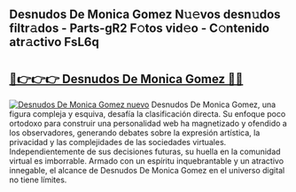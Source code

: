 ## Desnudos De Monica Gomez N𝚞𝚎vos desn𝚞dos filtr𝚊dos - Parts-gR2 F𝚘tos vid𝚎o - C𝚘ntenido atr𝚊ctivo FsL6q

# <h2><a href="http://mb2pqna.tromn.icu/?c=Desnudos+De+Monica+Gomez">🔗👉👉👉 Desnudos De Monica Gomez 🔗🔗</a></h2>

[![Desnudos De Monica Gomez nuevo](https://i.imgur.com/pEAQMta.gif)](http://mb2pqna.tromn.icu/?c=Desnudos+De+Monica+Gomez)
Desnudos De Monica Gomez, una figura compleja y esquiva, desafía la clasificación directa. Su enfoque poco ortodoxo para construir una personalidad web ha magnetizado y ofendido a los observadores, generando debates sobre la expresión artística, la privacidad y las complejidades de las sociedades virtuales. Independientemente de sus decisiones futuras, su huella en la comunidad virtual es imborrable. Armado con un espíritu inquebrantable y un atractivo innegable, el alcance de Desnudos De Monica Gomez en el universo digital no tiene límites.

